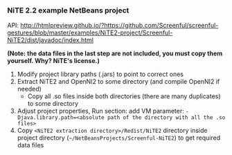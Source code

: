 ### NiTE 2.2 example NetBeans project

API: http://htmlpreview.github.io/?https://github.com/Screenful/screenful-gestures/blob/master/examples/NiTE2-project/Screenful-NiTE2/dist/javadoc/index.html

**(Note: the data files in the last step are not included, you must copy them yourself. Why? NiTE's license.)**

1. Modify project library paths (.jars) to point to correct ones
2. Extract NiTE2 and OpenNI2 to some directory (and compile OpenNI2 if needed)
	- Copy all .so files inside both directories (there are many duplicates) to some directory
3. Adjust project properties, Run section: add VM parameter: `-Djava.library.path=<absolute path of the directory with all the .so files>`
4. Copy `<NiTE2 extraction directory>/Redist/NiTE2` directory inside project directory (`~/NetBeansProjects/Screenful-NiTE2`) to get required data files


